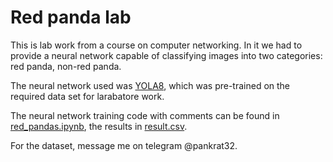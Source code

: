 # Red panda lab

This is lab work from a course on computer networking. In it we had to provide a neural network capable of classifying images into two categories: red panda, non-red panda.

The neural network used was [YOLA8](https://docs.ultralytics.com/), which was pre-trained on the required data set for larabatore work.

The neural network training code with comments can be found in [red_pandas.ipynb](red_pandas.ipynb), the results in [result.csv](result.csv).

For the dataset, message me on telegram @pankrat32.
